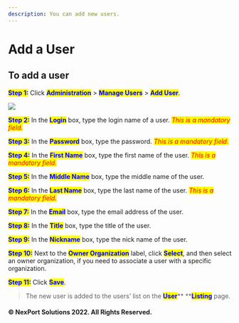 ```yaml
---
description: You can add new users.
---
```


# Add a User

## **To add a user**

<mark style="color:blue;">**Step 1:**</mark> Click <mark style="color:blue;">**Administration**</mark> > <mark style="color:blue;">**Manage Users**</mark> > <mark style="color:blue;">**Add User**</mark>.

![](../../../.gitbook/assets/add\_usere621.png)

<mark style="color:blue;">**Step 2:**</mark>  In the <mark style="color:blue;">**Login**</mark> box, type the login name of a user.  _<mark style="color:red;background-color:yellow;">This is a mandatory field.</mark>_

<mark style="color:blue;">**Step 3:**</mark> In the <mark style="color:blue;">**Password**</mark> box, type the password.  _<mark style="color:red;background-color:yellow;">This is a mandatory field.</mark>_

<mark style="color:blue;">**Step 4:**</mark> In the <mark style="color:blue;">**First Name**</mark> box, type the first name of the user.  _<mark style="color:red;background-color:yellow;">This is a mandatory field.</mark>_

<mark style="color:blue;">**Step 5:**</mark> In the <mark style="color:blue;">**Middle Name**</mark> box, type the middle name of the user.

<mark style="color:blue;">**Step 6:**</mark>  In the <mark style="color:blue;">**Last Name**</mark> box, type the last name of the user.  _<mark style="color:red;background-color:yellow;">This is a mandatory field.</mark>_

<mark style="color:blue;">**Step 7:**</mark> In the <mark style="color:blue;">**Email**</mark> box, type the email address of the user.

<mark style="color:blue;">**Step 8:**</mark> In the <mark style="color:blue;">**Title**</mark> box, type the title of the user.

<mark style="color:blue;">**Step 9:**</mark>  In the <mark style="color:blue;">**Nickname**</mark> box, type the nick name of the user.

<mark style="color:blue;">**Step 10:**</mark>  Next to the <mark style="color:blue;">**Owner Organization**</mark> label, click <mark style="color:blue;">**Select**</mark>, and then select an owner organization, if you need to associate a user with a specific organization.

<mark style="color:blue;">**Step 11:**</mark>  Click <mark style="color:blue;">**Save**</mark>.

> The new user is added to the users’ list on the <mark style="color:blue;">**User**</mark>**  **<mark style="color:blue;">**Listing**</mark> page.

#### © NexPort Solutions 2022. All Rights Reserved.
